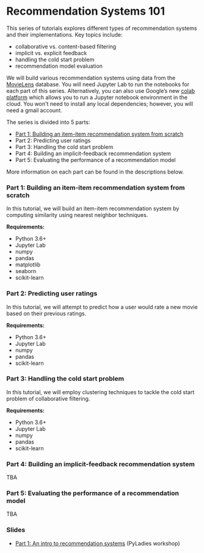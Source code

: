 # Recommendation Systems 101

This series of tutorials explores different types of recommendation systems and their implementations. Key topics include:
- collaborative vs. content-based filtering
- implicit vs. explicit feedback
- handling the cold start problem
- recommendation model evaluation

We will build various recommendation systems using data from the [MovieLens](https://movielens.org/) database. You will need Jupyter Lab to run the notebooks for each part of this series. Alternatively, you can also use Google’s new [colab platform](https://colab.research.google.com) which allows you to run a Jupyter notebook environment in the cloud. You won't need to install any local dependencies; however, you will need a gmail account. 

The series is divided into 5 parts:
- [Part 1: Building an item-item recommendation system from scratch](#part-1)
- Part 2: Predicting user ratings
- Part 3: Handling the cold start problem
- Part 4: Building an implicit-feedback recommendation system
- Part 5: Evaluating the performance of a recommendation model

More information on each part can be found in the descriptions below.

### Part 1: Building an item-item recommendation system from scratch

In this tutorial, we will build an item-item recommendation system by computing similarity using nearest neighbor techniques.

**Requirements:**

- Python 3.6+
- Jupyter Lab
- numpy
- pandas
- matplotlib
- seaborn
- scikit-learn

### Part 2: Predicting user ratings

In this tutorial, we will attempt to predict how a user would rate a new movie based on their previous ratings. 

**Requirements:**

- Python 3.6+
- Jupyter Lab
- numpy
- pandas
- scikit-learn

### Part 3: Handling the cold start problem

In this tutorial, we will employ clustering techniques to tackle the cold start problem of collaborative filtering. 

**Requirements:**

- Python 3.6+
- Jupyter Lab
- numpy
- pandas
- scikit-learn

### Part 4: Building an implicit-feedback recommendation system

TBA

### Part 5: Evaluating the performance of a recommendation model

TBA

### Slides

- [Part 1: An intro to recommendation systems](pyladies-slides.pdf) (PyLadies workshop)


